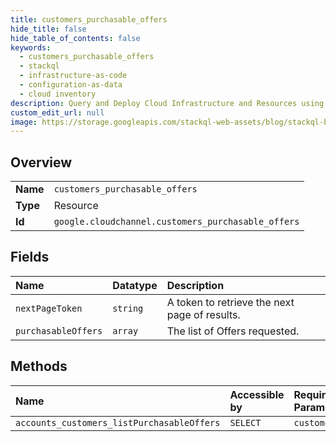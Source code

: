 ```yaml
---
title: customers_purchasable_offers
hide_title: false
hide_table_of_contents: false
keywords:
  - customers_purchasable_offers
  - stackql
  - infrastructure-as-code
  - configuration-as-data
  - cloud inventory
description: Query and Deploy Cloud Infrastructure and Resources using SQL
custom_edit_url: null
image: https://storage.googleapis.com/stackql-web-assets/blog/stackql-blog-post-featured-image.png
---
```

  
    

## Overview
<table><tbody>
<tr><td><b>Name</b></td><td><code>customers_purchasable_offers</code></td></tr>
<tr><td><b>Type</b></td><td>Resource</td></tr>
<tr><td><b>Id</b></td><td><code>google.cloudchannel.customers_purchasable_offers</code></td></tr>
</tbody></table>

## Fields
| Name | Datatype | Description |
|:-----|:---------|:------------|
| `nextPageToken` | `string` | A token to retrieve the next page of results. |
| `purchasableOffers` | `array` | The list of Offers requested. |
## Methods
| Name | Accessible by | Required Params |
|:-----|:--------------|:----------------|
| `accounts_customers_listPurchasableOffers` | `SELECT` | `customer` |
